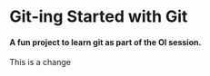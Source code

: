 # Git-ing Started with Git

#### A fun project to learn git as part of the **OI** session.

This is a change